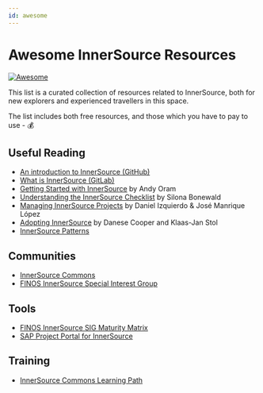 ```yaml
---
id: awesome
---
```


# Awesome InnerSource Resources

[![Awesome](https://cdn.rawgit.com/sindresorhus/awesome/d7305f38d29fed78fa85652e3a63e154dd8e8829/media/badge.svg)](https://github.com/sindresorhus/awesome)

This list is a curated collection of resources related to InnerSource, both for
new explorers and experienced travellers in this space.

The list includes both free resources, and those which you have to pay to use -
💰

## Useful Reading

- [An introduction to InnerSource (GitHub)](https://resources.github.com/whitepapers/introduction-to-innersource/)
- [What is InnerSource (GitLab)](https://about.gitlab.com/topics/version-control/what-is-innersource/)
- [Getting Started with InnerSource](https://innersourcecommons.org/documents/books/GettingStartedWithInnerSource.pdf)
  by Andy Oram
- [Understanding the InnerSource Checklist](https://innersourcecommons.org/documents/books/InnerSourceChecklist.pdf)
  by Silona Bonewald
- [Managing InnerSource Projects](https://innersourcecommons.gitbook.io/managing-inner-source-projects/)
  by Daniel Izquierdo & José Manrique López
- [Adopting InnerSource](https://innersourcecommons.org/documents/books/AdoptingInnerSource.pdf)
  by Danese Cooper and Klaas-Jan Stol
- [InnerSource Patterns](https://patterns.innersourcecommons.org/)

## Communities

- [InnerSource Commons](https://innersourcecommons.org/)
- [FINOS InnerSource Special Interest Group](https://github.com/finos/InnerSource)

## Tools

- [FINOS InnerSource SIG Maturity Matrix](https://github.com/finos/InnerSource/tree/master/docs/maturity-matrix)
- [SAP Project Portal for InnerSource](https://github.com/SAP/project-portal-for-innersource)

## Training

- [InnerSource Commons Learning Path](https://innersourcecommons.org/learn/learning-path/)
